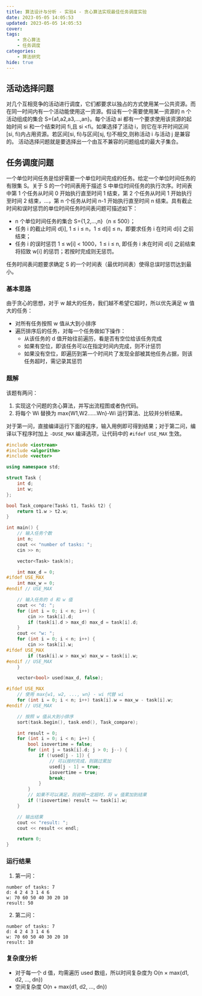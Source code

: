 ```yaml
---
title: 算法设计与分析 - 实验4 - 贪心算法实现最佳任务调度实验
date: 2023-05-05 14:05:53
updated: 2023-05-05 14:05:53
cover: 
tags:
    - 贪心算法
    - 任务调度
categories:
    - 算法研究
hide: true
---
```


## 活动选择问题

对几个互相竞争的活动进行调度，它们都要求以独占的方式使用某一公共资源。而在同一时间内有一个活动能使用这一资源。假设有一个需要使用某一资源的 n 个活动组成的集合 S={a1,a2,a3,...,an}。每个活动 ai 都有一个要求使用该资源的起始时间 si 和一个结束时间 fi,且 si <fi。如果选择了活动 i，则它在半开时间区间[si, fi)内占用资源。若区间[si, fi)与区间[sj, fj)不相交,则称活动 i 与活动 j 是兼容的。
活动选择问题就是要选择出一个由互不兼容的问题组成的最大子集合。

## 任务调度问题

一个单位时间任务是恰好需要一个单位时间完成的任务。给定一个单位时间任务的有限集 S。关于 S 的一个时间表用于描述 S 中单位时间任务的执行次序。时间表中第 1 个任务从时间 0 开始执行直至时间 1 结束，第 2 个任务从时间 1 开始执行至时间 2 结束，…，第 n 个任务从时间 n-1 开始执行直至时间 n 结束。具有截止时间和误时惩罚的单位时间任务时间表问题可描述如下：
- n 个单位时间任务的集合 S={1,2,…,n}（n ≤ 500）；
- 任务 i 的截止时间 d[i], 1 ≤ i ≤ n，1 ≤ d[i] ≤ n，即要求任务 i 在时间 d[i] 之前结束；
- 任务 i 的误时惩罚 1 ≤ w[i] < 1000，1 ≤ i ≤ n, 即任务 i 未在时间 d[i] 之前结束将招致 w[i] 的惩罚；若按时完成则无惩罚。

任务时间表问题要求确定 S 的一个时间表（最优时间表）使得总误时惩罚达到最小。

### 基本思路

由于贪心的思想，对于 w 越大的任务，我们越不希望它超时，所以优先满足 w 值大的任务：
- 对所有任务按照 w 值从大到小排序
- 遍历排序后的任务，对每一个任务做如下操作：
    * 从该任务的 d 值开始往前遍历，看是否有空位给该任务完成
    * 如果有空位，即该任务可以在指定时间内完成，则不计惩罚
    * 如果没有空位，即遍历到第一个时间片了发现全部被其他任务占据，则该任务超时，需记录其惩罚

### 题解

该题有两问：
1. 实现这个问题的贪心算法，并写出流程图或者伪代码。
2. 将每个 Wi 替换为 max{W1,W2……Wn}-Wi 运行算法、比较并分析结果。

对于第一问，直接编译运行下面的程序，输入用例即可得到结果；对于第二问，编译以下程序时加上 `-DUSE_MAX` 编译选项，让代码中的 `#ifdef USE_MAX` 生效。

```C++
#include <iostream>
#include <algorithm>
#include <vector>

using namespace std;

struct Task {
	int d;
	int w;
};

bool Task_compare(Task& t1, Task& t2) {
	return t1.w > t2.w;
}

int main() {
	// 输入任务个数
	int n;
	cout << "number of tasks: ";
	cin >> n;

	vector<Task> task(n);

	int max_d = 0;
#ifdef USE_MAX
	int max_w = 0;
#endif // USE_MAX

	// 输入任务的 d 和 w 值
	cout << "d: ";
	for (int i = 0; i < n; i++) {
		cin >> task[i].d;
		if (task[i].d > max_d) max_d = task[i].d;
	}
	cout << "w: ";
	for (int i = 0; i < n; i++) {
		cin >> task[i].w;
#ifdef USE_MAX
		if (task[i].w > max_w) max_w = task[i].w;
#endif // USE_MAX
	}

	vector<bool> used(max_d, false);

#ifdef USE_MAX
	// 使用 max{w1, w2, ..., wn} - wi 代替 wi
	for (int i = 0; i < n; i++) task[i].w = max_w - task[i].w;
#endif // USE_MAX

	// 按照 w 值从大到小排序
	sort(task.begin(), task.end(), Task_compare);

	int result = 0;
	for (int i = 0; i < n; i++) {
		bool isovertime = false;
		for (int j = task[i].d; j > 0; j--) {
			if (!used[j - 1]) {
				// 可以按时完成，则跳过累加
				used[j - 1] = true;
				isovertime = true;
				break;
			}
		}
		// 如果不可以满足，则说明一定超时，将 w 值累加到结果
		if (!isovertime) result += task[i].w;
	}

	// 输出结果
	cout << "result: ";
	cout << result << endl;

	return 0;
}
```

### 运行结果

1. 第一问：

```
number of tasks: 7
d: 4 2 4 3 1 4 6
w: 70 60 50 40 30 20 10
result: 50
```

2. 第二问：

```
number of tasks: 7
d: 4 2 4 3 1 4 6
w: 70 60 50 40 30 20 10
result: 10
```

### 复杂度分析

- 对于每一个 d 值，均需遍历 used 数组，所以时间复杂度为 O(n × max{d1, d2, ..., dn})
- 空间复杂度 O(n + max{d1, d2, ..., dn})
